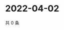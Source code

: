 # 2022-04-02

共 0 条

<!-- BEGIN WEIBO -->
<!-- 最后更新时间 Sat Apr 02 2022 20:23:42 GMT+0800 (China Standard Time) -->

<!-- END WEIBO -->
